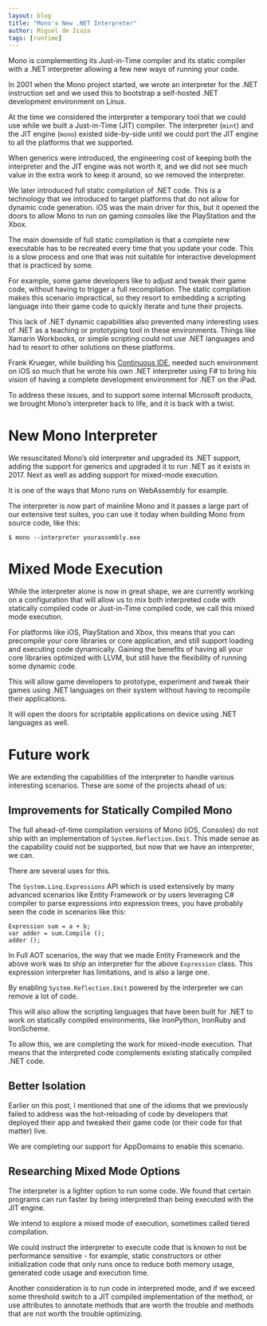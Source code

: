 ```yaml
---
layout: blog
title: "Mono's New .NET Interpreter"
author: Miguel de Icaza
tags: [runtime]
---
```


Mono is complementing its Just-in-Time compiler and its static
compiler with a .NET interpreter allowing a few new ways of running
your code.

In 2001 when the Mono project started, we wrote an interpreter for the
.NET instruction set and we used this to bootstrap a self-hosted .NET
development environment on Linux.

At the time we considered the interpreter a temporary tool that we
could use while we built a Just-in-Time (JIT) compiler. The
interpreter (`mint`) and the JIT engine (`mono`) existed side-by-side
until we could port the JIT engine to all the platforms that we
supported.

When generics were introduced, the engineering cost of keeping both
the interpreter and the JIT engine was not worth it, and we did not
see much value in the extra work to keep it around, so we removed the
interpreter.

We later introduced full static compilation of .NET code. This is a
technology that we introduced to target platforms that do not allow
for dynamic code generation. iOS was the main driver for this, but it
opened the doors to allow Mono to run on gaming consoles like the
PlayStation and the Xbox.

The main downside of full static compilation is that a complete new
executable has to be recreated every time that you update your
code. This is a slow process and one that was not suitable for
interactive development that is practiced by some.

For example, some game developers like to adjust and tweak their game
code, without having to trigger a full recompilation. The static
compilation makes this scenario impractical, so they resort to
embedding a scripting language into their game code to quickly iterate
and tune their projects.

This lack of .NET dynamic capabilities also prevented many interesting
uses of .NET as a teaching or prototyping tool in these environments.
Things like Xamarin Workbooks, or simple scripting could not use .NET
languages and had to resort to other solutions on these platforms.

Frank Krueger, while building his [Continuous
IDE](http://continuous.codes/), needed such environment on iOS so much
that he wrote his own .NET interpreter using F# to bring his vision of
having a complete development environment for .NET on the iPad.

To address these issues, and to support some internal Microsoft
products, we brought Mono’s interpreter back to life, and it is back
with a twist.

# New Mono Interpreter

We resuscitated Mono’s old interpreter and upgraded its .NET support,
adding the support for generics and upgraded it to run .NET as it
exists in 2017.  Next as well as adding support for mixed-mode
execution.

It is one of the ways that Mono runs on WebAssembly for example.

The interpreter is now part of mainline Mono and it passes a large
part of our extensive test suites, you can use it today when building
Mono from source code, like this:


    $ mono --interpreter yourassembly.exe

# Mixed Mode Execution

While the interpreter alone is now in great shape, we are currently
working on a configuration that will allow us to mix both interpreted
code with statically compiled code or Just-in-Time compiled code, we
call this mixed mode execution.

For platforms like iOS, PlayStation and Xbox, this means that you can
precompile your core libraries or core application, and still support
loading and executing code dynamically.  Gaining the benefits of
having all your core libraries optimized with LLVM, but still have the
flexibility of running some dynamic code.

This will allow game developers to prototype, experiment and tweak
their games using .NET languages on their system without having to
recompile their applications.

It will open the doors for scriptable applications on device using
.NET languages as well.

# Future work

We are extending the capabilities of the interpreter to handle various
interesting scenarios. These are some of the projects ahead of us:

## Improvements for Statically Compiled Mono

The full ahead-of-time compilation versions of Mono (iOS, Consoles) do
not ship with an implementation of `System.Reflection.Emit`. This made
sense as the capability could not be supported, but now that we have
an interpreter, we can.

There are several uses for this.

The `System.Linq.Expressions` API which is used extensively by many
advanced scenarios like Entity Framework or by users leveraging C#
compiler to parse expressions into expression trees, you have probably
seen the code in scenarios like this:


    Expression sum = a + b;
    var adder = sum.Compile ();
    adder ();

In Full AOT scenarios, the way that we made Entity Framework and the
above work was to ship an interpreter for the above `Expression`
class. This expression interpreter has limitations, and is also a
large one.

By enabling `System.Reflection.Emit` powered by the interpreter we can
remove a lot of code.

This will also allow the scripting languages that have been built for
.NET to work on statically compiled environments, like IronPython,
IronRuby and IronScheme.

To allow this, we are completing the work for mixed-mode
execution. That means that the interpreted code complements existing
statically compiled .NET code.

## Better Isolation

Earlier on this post, I mentioned that one of the idioms that we
previously failed to address was the hot-reloading of code by
developers that deployed their app and tweaked their game code (or
their code for that matter) live.

We are completing our support for AppDomains to enable this scenario.

## Researching Mixed Mode Options

The interpreter is a lighter option to run some code. We found that
certain programs can run faster by being interpreted than being
executed with the JIT engine.

We intend to explore a mixed mode of execution, sometimes called
tiered compilation.

We could instruct the interpreter to execute code that is known to not
be performance sensitive - for example, static constructors or other
initialization code that only runs once to reduce both memory usage,
generated code usage and execution time.

Another consideration is to run code in interpreted mode, and if we
exceed some threshold switch to a JIT compiled implementation of the
method, or use attributes to annotate methods that are worth the
trouble and methods that are not worth the trouble optimizing.



